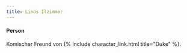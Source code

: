 ```yaml
---
title: Linos Ilzimmer
---
```


#### Person

Komischer Freund von {% include character_link.html title="Duke" %}.
